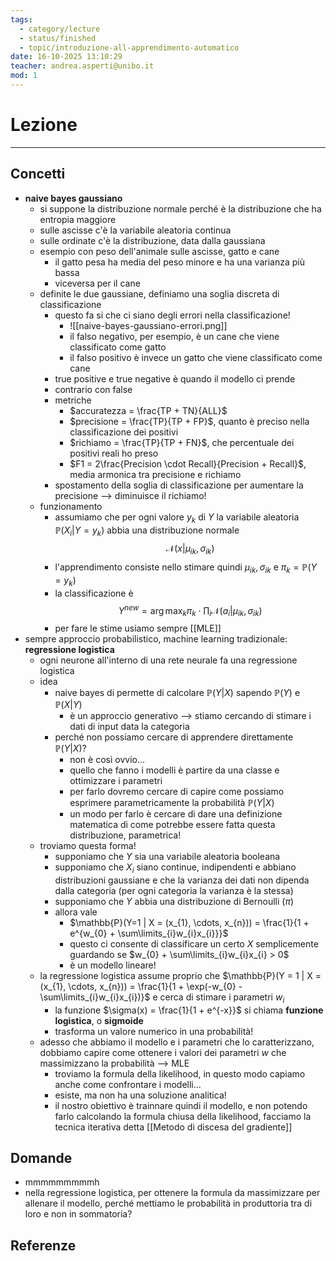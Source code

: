 ```yaml
---
tags:
  - category/lecture
  - status/finished
  - topic/introduzione-all-apprendimento-automatico
date: 16-10-2025 13:10:29
teacher: andrea.asperti@unibo.it
mod: 1
---
```

# Lezione
---
## Concetti
- **naive bayes gaussiano**
	- si suppone la distribuzione normale perché è la distribuzione che ha entropia maggiore
	- sulle ascisse c'è la variabile aleatoria continua
	- sulle ordinate c'è la distribuzione, data dalla gaussiana
	- esempio con peso dell'animale sulle ascisse, gatto e cane
		- il gatto pesa ha media del peso minore e ha una varianza più bassa
		- viceversa per il cane
	- definite le due gaussiane, definiamo una soglia discreta di classificazione
		- questo fa si che ci siano degli errori nella classificazione!
			- ![[naive-bayes-gaussiano-errori.png]]
			- il falso negativo, per esempio, è un cane che viene classificato come gatto
			- il falso positivo è invece un gatto che viene classificato come cane
		- true positive e true negative è quando il modello ci prende
		- contrario con false
		- metriche
			- $accuratezza = \frac{TP + TN}{ALL}$
			- $precisione = \frac{TP}{TP + FP}$, quanto è preciso nella classificazione dei positivi
			- $richiamo = \frac{TP}{TP + FN}$, che percentuale dei positivi reali ho preso
			- $F1 = 2\frac{Precision \cdot Recall}{Precision + Recall}$, media armonica tra precisione e richiamo
		- spostamento della soglia di classificazione per aumentare la precisione --> diminuisce il richiamo!
	- funzionamento
		- assumiamo che per ogni valore $y_{k}$ di $Y$ la variabile aleatoria $\mathbb{P}(X_{i}|Y = y_{k})$ abbia una distribuzione normale $$\mathcal{N}(x|\mu_{ik}, \sigma_{ik})$$
		- l'apprendimento consiste nello stimare quindi $\mu_{ik}, \sigma_{ik}$ e $\pi_{k} = \mathbb{P}(Y = y_{k})$
		- la classificazione è $$Y^{new} = \arg\max_{k} \pi_{k} \cdot \prod_{i} \mathcal{N}(a_{i} | \mu_{ik}, \sigma_{ik})$$
		- per fare le stime usiamo sempre [[MLE]]
- sempre approccio probabilistico, machine learning tradizionale: **regressione logistica**
	- ogni neurone all'interno di una rete neurale fa una regressione logistica
	- idea
		- naive bayes di permette di calcolare $\mathbb{P}(Y|X)$ sapendo $\mathbb{P}(Y)$ e $\mathbb{P}(X|Y)$
			- è un approccio generativo --> stiamo cercando di stimare i dati di input data la categoria
		- perché non possiamo cercare di apprendere direttamente $\mathbb{P}(Y|X)$?
			- non è così ovvio...
			- quello che fanno i modelli è partire da una classe e ottimizzare i parametri
			- per farlo dovremo cercare di capire come possiamo esprimere parametricamente la probabilità $\mathbb{P}(Y|X)$
			- un modo per farlo è cercare di dare una definizione matematica di come potrebbe essere fatta questa distribuzione, parametrica!
	- troviamo questa forma!
		- supponiamo che $Y$ sia una variabile aleatoria booleana
		- supponiamo che $X_{i}$ siano continue, indipendenti e abbiano distribuzioni gaussiane e che la varianza dei dati non dipenda dalla categoria (per ogni categoria la varianza è la stessa)
		- supponiamo che $Y$ abbia una distribuzione di Bernoulli ($\pi$)
		- allora vale
			- $\mathbb{P}(Y=1 | X = (x_{1}, \cdots, x_{n})) = \frac{1}{1 + e^{w_{0} + \sum\limits_{i}w_{i}x_{i}}}$
			- questo ci consente di classificare un certo $X$ semplicemente guardando se $w_{0} + \sum\limits_{i}w_{i}x_{i} > 0$
			- è un modello lineare!
	- la regressione logistica assume proprio che $\mathbb{P}(Y = 1 | X = (x_{1}, \cdots, x_{n})) = \frac{1}{1 + \exp(-w_{0} - \sum\limits_{i}w_{i}x_{i})}$ e cerca di stimare i parametri $w_{i}$
		- la funzione $\sigma(x) = \frac{1}{1 + e^{-x}}$ si chiama **funzione logistica**, o **sigmoide**
		- trasforma un valore numerico in una probabilità!
	- adesso che abbiamo il modello e i parametri che lo caratterizzano, dobbiamo capire come ottenere i valori dei parametri $w$ che massimizzano la probabilità --> MLE
		- troviamo la formula della likelihood, in questo modo capiamo anche come confrontare i modelli...
		- esiste, ma non ha una soluzione analitica!
		- il nostro obiettivo è trainnare quindi il modello, e non potendo farlo calcolando la formula chiusa della likelihood, facciamo la tecnica iterativa detta [[Metodo di discesa del gradiente]]

## Domande
- mmmmmmmmmh
- nella regressione logistica, per ottenere la formula da massimizzare per allenare il modello, perché mettiamo le probabilità in produttoria tra di loro e non in sommatoria?

## Referenze
